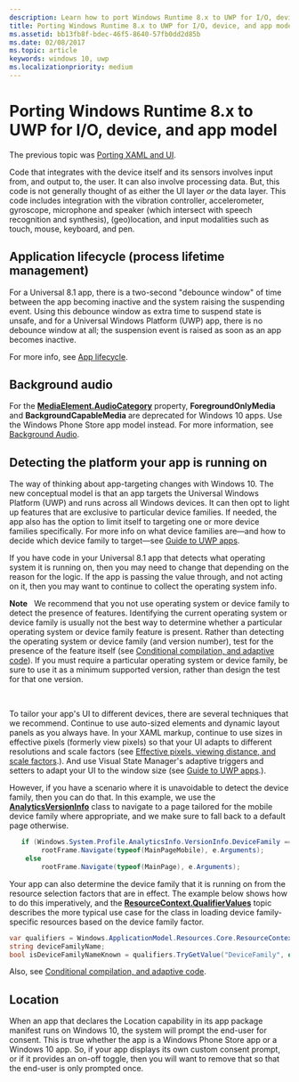 ```yaml
---
description: Learn how to port Windows Runtime 8.x to UWP for I/O, device, and app model.
title: Porting Windows Runtime 8.x to UWP for I/O, device, and app model'
ms.assetid: bb13fb8f-bdec-46f5-8640-57fb0dd2d85b
ms.date: 02/08/2017
ms.topic: article
keywords: windows 10, uwp
ms.localizationpriority: medium
---
```

# Porting Windows Runtime 8.x to UWP for I/O, device, and app model




The previous topic was [Porting XAML and UI](w8x-to-uwp-porting-xaml-and-ui.md).

Code that integrates with the device itself and its sensors involves input from, and output to, the user. It can also involve processing data. But, this code is not generally thought of as either the UI layer *or* the data layer. This code includes integration with the vibration controller, accelerometer, gyroscope, microphone and speaker (which intersect with speech recognition and synthesis), (geo)location, and input modalities such as touch, mouse, keyboard, and pen.

## Application lifecycle (process lifetime management)


For a Universal 8.1 app, there is a two-second "debounce window" of time between the app becoming inactive and the system raising the suspending event. Using this debounce window as extra time to suspend state is unsafe, and for a Universal Windows Platform (UWP) app, there is no debounce window at all; the suspension event is raised as soon as an app becomes inactive.

For more info, see [App lifecycle](../launch-resume/app-lifecycle.md).

## Background audio


For the [**MediaElement.AudioCategory**](/uwp/api/windows.ui.xaml.controls.mediaelement.audiocategory) property, **ForegroundOnlyMedia** and **BackgroundCapableMedia** are deprecated for Windows 10 apps. Use the Windows Phone Store app model instead. For more information, see [Background Audio](../audio-video-camera/background-audio.md).

## Detecting the platform your app is running on


The way of thinking about app-targeting changes with Windows 10. The new conceptual model is that an app targets the Universal Windows Platform (UWP) and runs across all Windows devices. It can then opt to light up features that are exclusive to particular device families. If needed, the app also has the option to limit itself to targeting one or more device families specifically. For more info on what device families are—and how to decide which device family to target—see [Guide to UWP apps](../get-started/universal-application-platform-guide.md).

If you have code in your Universal 8.1 app that detects what operating system it is running on, then you may need to change that depending on the reason for the logic. If the app is passing the value through, and not acting on it, then you may want to continue to collect the operating system info.

**Note**   We recommend that you not use operating system or device family to detect the presence of features. Identifying the current operating system or device family is usually not the best way to determine whether a particular operating system or device family feature is present. Rather than detecting the operating system or device family (and version number), test for the presence of the feature itself (see [Conditional compilation, and adaptive code](w8x-to-uwp-porting-to-a-uwp-project.md)). If you must require a particular operating system or device family, be sure to use it as a minimum supported version, rather than design the test for that one version.

 

To tailor your app's UI to different devices, there are several techniques that we recommend. Continue to use auto-sized elements and dynamic layout panels as you always have. In your XAML markup, continue to use sizes in effective pixels (formerly view pixels) so that your UI adapts to different resolutions and scale factors (see [Effective pixels, viewing distance, and scale factors](w8x-to-uwp-porting-xaml-and-ui.md).). And use Visual State Manager's adaptive triggers and setters to adapt your UI to the window size (see [Guide to UWP apps](../get-started/universal-application-platform-guide.md).).

However, if you have a scenario where it is unavoidable to detect the device family, then you can do that. In this example, we use the [**AnalyticsVersionInfo**](/uwp/api/Windows.System.Profile.AnalyticsVersionInfo) class to navigate to a page tailored for the mobile device family where appropriate, and we make sure to fall back to a default page otherwise.

```csharp
   if (Windows.System.Profile.AnalyticsInfo.VersionInfo.DeviceFamily == "Windows.Mobile")
        rootFrame.Navigate(typeof(MainPageMobile), e.Arguments);
    else
        rootFrame.Navigate(typeof(MainPage), e.Arguments);
```

Your app can also determine the device family that it is running on from the resource selection factors that are in effect. The example below shows how to do this imperatively, and the [**ResourceContext.QualifierValues**](/uwp/api/windows.applicationmodel.resources.core.resourcecontext.qualifiervalues) topic describes the more typical use case for the class in loading device family-specific resources based on the device family factor.

```csharp
var qualifiers = Windows.ApplicationModel.Resources.Core.ResourceContext.GetForCurrentView().QualifierValues;
string deviceFamilyName;
bool isDeviceFamilyNameKnown = qualifiers.TryGetValue("DeviceFamily", out deviceFamilyName);
```

Also, see [Conditional compilation, and adaptive code](w8x-to-uwp-porting-to-a-uwp-project.md).

## Location


When an app that declares the Location capability in its app package manifest runs on Windows 10, the system will prompt the end-user for consent. This is true whether the app is a Windows Phone Store app or a Windows 10 app. So, if your app displays its own custom consent prompt, or if it provides an on-off toggle, then you will want to remove that so that the end-user is only prompted once.

 

 